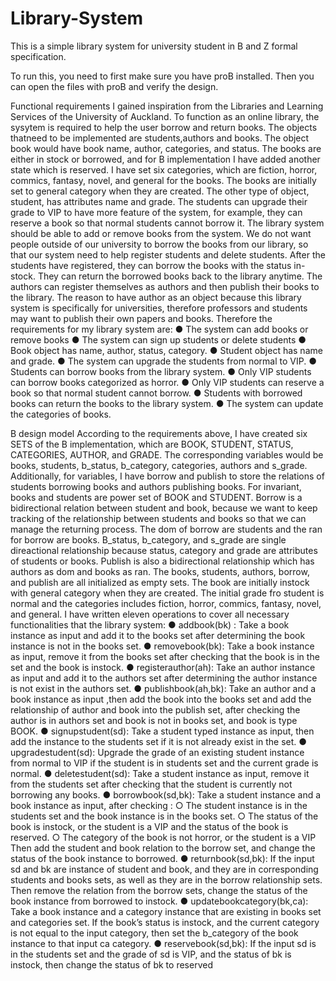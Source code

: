 # Library-System
This is a simple library system for university student in B and Z formal specification.

To run this, you need to first make sure you have proB installed. Then you can open the files with proB and verify the design.



Functional requirements
I gained inspiration from the Libraries and Learning Services of the University of Auckland. To function as an online library, 
the sysytem is required to help the user borrow and return books. The objects thatneed to be implemented are students,authors and books. 
The object book would have book name, author, categories, and status. The books are either in stock or borrowed, and for B
implementation I have added another state which is reserved. I have set six categories, which are fiction, horror, commics, fantasy, 
novel, and general for the books. The books are initially set to general category when they are created. The other type of object, 
student, has attributes name and grade. The students can upgrade their grade to VIP to have more feature of the system, for example,
they can reserve a book so that normal students cannot borrow it. The library system should be able to add or remove books from the system.
We do not want people outside of our university to borrow the books from our library, so that our system need to help register students and 
delete students. After the students have registered, they can borrow the books with the status in-stock. They can return the borrowed
books back to the library anytime. The authors can register themselves as authors and then publish their books to the library. The reason 
to have author as an object because this library system is specifically for universities, therefore professors and students may want to publish
their own papers and books. Therefore the requirements for my library system are:
● The system can add books or remove books
● The system can sign up students or delete students
● Book object has name, author, status, category.
● Student object has name and grade.
● The system can upgrade the students from normal to VIP.
● Students can borrow books from the library system.
● Only VIP students can borrow books categorized as horror.
● Only VIP students can reserve a book so that normal student cannot borrow.
● Students with borrowed books can return the books to the library system.
● The system can update the categories of books.



B design model
According to the requirements above, I have created six SETS of the B implementation, which are BOOK, STUDENT, STATUS, CATEGORIES, AUTHOR, and GRADE. 
The corresponding variables would be books, students, b_status, b_category, categories, authors and s_grade. Additionally, for variables, I have borrow
and publish to store the relations of students borrowing books and authors publishing books. For invariant, books and students are power set of BOOK and 
STUDENT. Borrow is a bidirectional relation between student and book, because we want to keep tracking of the relationship between students and books so
that we can manage the returning process. The dom of borrow are students and the ran for borrow are books. B_status, b_category, and s_grade are single 
direactional relationship because status, category and grade are attributes of students or books. Publish is also a bidirectional relationship which has authors
as dom and books as ran. The books, students, authors, borrow, and publish are all initialized as empty sets. The book are initially instock with general category
when they are created. The initial grade fro student is normal and the categories includes fiction, horror, commics, fantasy, novel, and general.
I have written eleven operations to cover all necessary functionalities that the library system:
● addbook(bk) : Take a book instance as input and add it to the books set after
determining the book instance is not in the books set.
● removebook(bk): Take a book instance as input, remove it from the books set after
checking that the book is in the set and the book is instock.
● registerauthor(ah): Take an author instance as input and add it to the authors set
after determining the author instance is not exist in the authors set.
● publishbook(ah,bk): Take an author and a book instance as input ,then add the book
into the books set and add the relationship of author and book into the publish set,
after checking the author is in authors set and book is not in books set, and book is
type BOOK.
● signupstudent(sd): Take a student typed instance as input, then add the instance to
the students set if it is not already exist in the set.
● upgradestudent(sd): Upgrade the grade of an existing student instance from normal
to VIP if the student is in students set and the current grade is normal.
● deletestudent(sd): Take a student instance as input, remove it from the students set
after checking that the student is currently not borrowing any books.
● borrowbook(sd,bk): Take a student instance and a book instance as input, after
checking :
○ The student instance is in the students set and the book instance is in the
books set.
○ The status of the book is instock, or the student is a VIP and the status of the
book is reserved.
○ The category of the book is not horror, or the student is a VIP
Then add the student and book relation to the borrow set, and change the status of
the book instance to borrowed.
● returnbook(sd,bk): If the input sd and bk are instance of student and book, and they
are in corresponding students and books sets, as well as they are in the borrow
relationship sets. Then remove the relation from the borrow sets, change the status
of the book instance from borrowed to instock.
● updatebookcategory(bk,ca): Take a book instance and a category instance that are
existing in books set and categories set. If the book’s status is instock, and the
current category is not equal to the input category, then set the b_category of the
book instance to that input ca category.
● reservebook(sd,bk): If the input sd is in the students set and the grade of sd is VIP,
and the status of bk is instock, then change the status of bk to reserved

